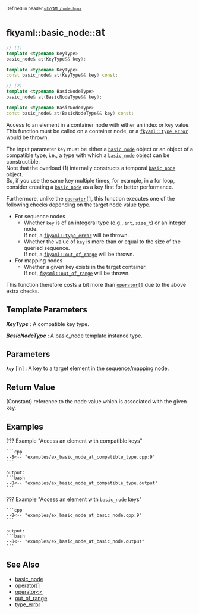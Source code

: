 <small>Defined in header [`<fkYAML/node.hpp>`](https://github.com/fktn-k/fkYAML/blob/develop/include/fkYAML/node.hpp)</small>

# <small>fkyaml::basic_node::</small>at

```cpp
// (1)
template <typename KeyType>
basic_node& at(KeyType&& key);

template <typename KeyType>
const basic_node& at(KeyType&& key) const;

// (2)
template <typename BasicNodeType>
basic_node& at(BasicNodeType&& key);

template <typename BasicNodeType>
const basic_node& at(BasicNodeType&& key) const;
```

Access to an element in a container node with either an index or key value.  
This function must be called on a container node, or a [`fkyaml::type_error`](../exception/type_error.md) would be thrown.  

The input parameter `key` must be either a [`basic_node`](index.md) object or an object of a compatible type, i.e., a type with which a [`basic_node`](index.md) object can be constructible.  
Note that the overload (1) internally constructs a temporal [`basic_node`](index.md) object.  
So, if you use the same key multiple times, for example, in a for loop, consider creating a [`basic_node`](index.md) as a key first for better performance.

Furthermore, unlike the [`operator[]`](operator[].md), this function executes one of the following checks depending on the target node value type.  

* For sequence nodes  
    * Whether `key` is of an integeral type (e.g., `int`, `size_t`) or an integer node.  
      If not, a [`fkyaml::type_error`](../exception/type_error.md) will be thrown.
    * Whether the value of `key` is more than or equal to the size of the queried sequence.  
      If not, a [`fkyaml::out_of_range`](../exception/out_of_range.md) will be thrown.
* For mapping nodes
    * Whether a given key exists in the target container.  
      If not, [`fkyaml::out_of_range`](../exception/out_of_range.md) will be thrown.

This function therefore costs a bit more than [`operator[]`](operator[].md) due to the above extra checks.  

## **Template Parameters**

***KeyType***
:   A compatible key type.

***BasicNodeType***
:   A basic_node template instance type.

## **Parameters**

***`key`*** [in]
:   A key to a target element in the sequence/mapping node.  

## **Return Value**

(Constant) reference to the node value which is associated with the given key.

## **Examples**

??? Example "Access an element with compatible keys"

    ```cpp
    --8<-- "examples/ex_basic_node_at_compatible_type.cpp:9"
    ```

    output:
    ```bash
    --8<-- "examples/ex_basic_node_at_compatible_type.output"
    ```

??? Example "Access an element with `basic_node` keys"

    ```cpp
    --8<-- "examples/ex_basic_node_at_basic_node.cpp:9"
    ```

    output:
    ```bash
    --8<-- "examples/ex_basic_node_at_basic_node.output"
    ```

## **See Also**

* [basic_node](index.md)
* [operator[]](operator[].md)
* [operator<<](insertion_operator.md)
* [out_of_range](../exception/out_of_range.md)
* [type_error](../exception/type_error.md)
